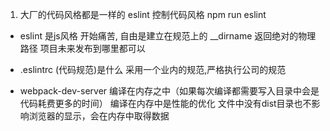 1. 大厂的代码风格都是一样的  eslint 控制代码风格
npm run eslint
- eslint 是js风格 开始痛苦, 自由是建立在规范上的
__dirname 返回绝对的物理路径
项目未来发布到哪里都可以
- .eslintrc (代码规范)是什么  采用一个业内的规范,严格执行公司的规范

- webpack-dev-server 编译在内存之中（如果每次编译都需要写入目录中会是代码耗费更多的时间） 编译在内存中是性能的优化    文件中没有dist目录也不影响浏览器的显示，会在内存中取得数据
